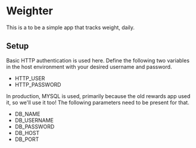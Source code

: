 # Weighter

This is a to be a simple app that tracks weight, daily.

## Setup

Basic HTTP authentication is used here. Define the following two variables in the host environment with your desired username and password.

- HTTP_USER
- HTTP_PASSWORD

In production, MYSQL is used, primarily because the old rewards app used it, so we'll use it too! The following parameters need to be present for that.

- DB_NAME
- DB_USERNAME
- DB_PASSWORD
- DB_HOST 
- DB_PORT

